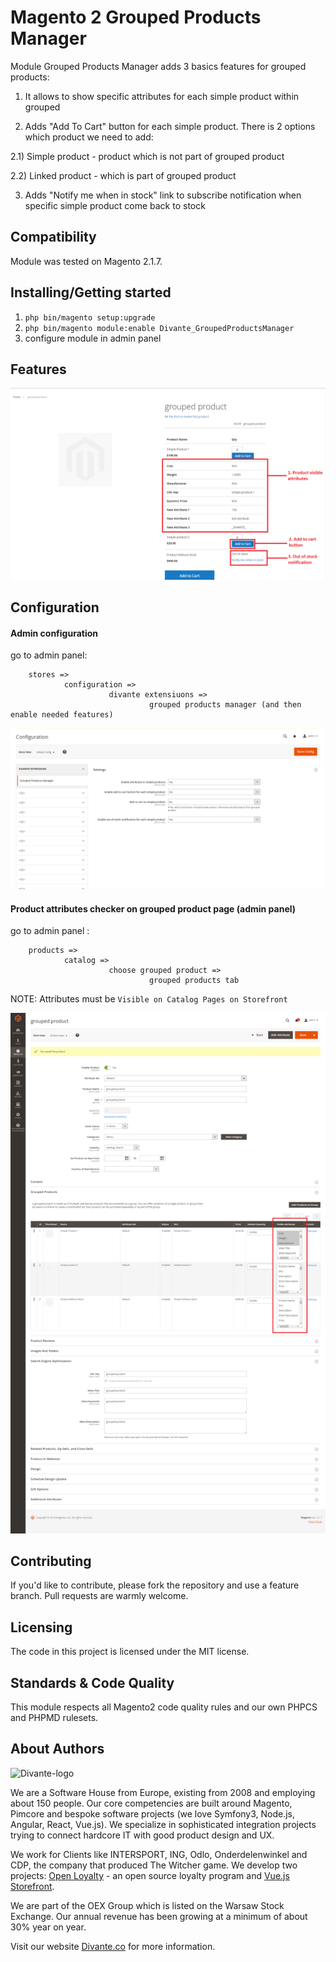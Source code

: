 # Magento 2 Grouped Products Manager
Module Grouped Products Manager adds 3 basics features for grouped products:

   1) It allows to show specific attributes for each simple product within grouped
   
   2) Adds "Add To Cart" button for each simple product. There is 2 options which product we need to add:

   2.1) Simple product - product which is not part of grouped product

   2.2) Linked product - which is part of grouped product

   3) Adds "Notify me when in stock" link to subscribe notification when specific simple product come back to stock

## Compatibility
Module was tested on Magento 2.1.7.

## Installing/Getting started
1) `php bin/magento setup:upgrade`
2) `php bin/magento module:enable Divante_GroupedProductsManager`
3) configure module in admin panel

## Features

![front](README_MEDIA/front.png)

## Configuration

#### Admin configuration
go to admin panel:

        stores => 
                configuration => 
                          divante extensiuons => 
                                   grouped products manager (and then enable needed features)
 
   
 ![admin configuration](README_MEDIA/admin.png)
 
#### Product attributes checker on grouped product page (admin panel)
go to admin panel :

        products => 
                catalog => 
                          choose grouped product => 
                                   grouped products tab
                                   
NOTE:
Attributes must be `Visible on Catalog Pages on Storefront`

 ![visible attributes](README_MEDIA/product.png)
    
## Contributing

If you'd like to contribute, please fork the repository and use a feature branch. Pull requests are warmly welcome.

## Licensing

The code in this project is licensed under the MIT license.

## Standards & Code Quality

This module respects all Magento2 code quality rules and our own PHPCS and PHPMD rulesets.

## About Authors


![Divante-logo](http://divante.co/logo-HG.png "Divante")

We are a Software House from Europe, existing from 2008 and employing about 150 people. Our core competencies are built around Magento, Pimcore and bespoke software projects (we love Symfony3, Node.js, Angular, React, Vue.js). We specialize in sophisticated integration projects trying to connect hardcore IT with good product design and UX.

We work for Clients like INTERSPORT, ING, Odlo, Onderdelenwinkel and CDP, the company that produced The Witcher game. We develop two projects: [Open Loyalty](http://www.openloyalty.io/ "Open Loyalty") - an open source loyalty program and [Vue.js Storefront](https://github.com/DivanteLtd/vue-storefront "Vue.js Storefront").

We are part of the OEX Group which is listed on the Warsaw Stock Exchange. Our annual revenue has been growing at a minimum of about 30% year on year.

Visit our website [Divante.co](https://divante.co/ "Divante.co") for more information.